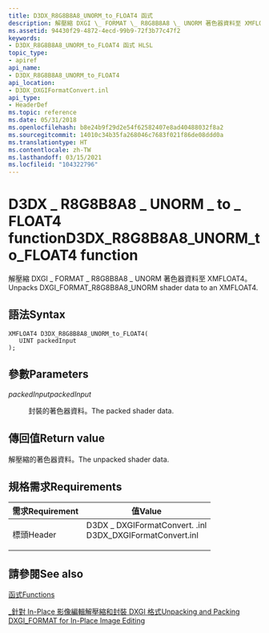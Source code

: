 ```yaml
---
title: D3DX_R8G8B8A8_UNORM_to_FLOAT4 函式
description: 解壓縮 DXGI \_ FORMAT \_ R8G8B8A8 \_ UNORM 著色器資料至 XMFLOAT4。 |D3DX_R8G8B8A8_UNORM_to_FLOAT4 函式
ms.assetid: 94430f29-4872-4ecd-99b9-72f3b77c47f2
keywords:
- D3DX_R8G8B8A8_UNORM_to_FLOAT4 函式 HLSL
topic_type:
- apiref
api_name:
- D3DX_R8G8B8A8_UNORM_to_FLOAT4
api_location:
- D3DX_DXGIFormatConvert.inl
api_type:
- HeaderDef
ms.topic: reference
ms.date: 05/31/2018
ms.openlocfilehash: b8e24b9f29d2e54f62582407e8ad40488032f8a2
ms.sourcegitcommit: 14010c34b35fa268046c7683f021f86de08ddd0a
ms.translationtype: HT
ms.contentlocale: zh-TW
ms.lasthandoff: 03/15/2021
ms.locfileid: "104322796"
---
```

# <a name="d3dx_r8g8b8a8_unorm_to_float4-function"></a><span data-ttu-id="8d568-105">D3DX \_ R8G8B8A8 \_ UNORM \_ to \_ FLOAT4 function</span><span class="sxs-lookup"><span data-stu-id="8d568-105">D3DX\_R8G8B8A8\_UNORM\_to\_FLOAT4 function</span></span>

<span data-ttu-id="8d568-106">解壓縮 DXGI \_ FORMAT \_ R8G8B8A8 \_ UNORM 著色器資料至 XMFLOAT4。</span><span class="sxs-lookup"><span data-stu-id="8d568-106">Unpacks DXGI\_FORMAT\_R8G8B8A8\_UNORM shader data to an XMFLOAT4.</span></span>

## <a name="syntax"></a><span data-ttu-id="8d568-107">語法</span><span class="sxs-lookup"><span data-stu-id="8d568-107">Syntax</span></span>

``` syntax
XMFLOAT4 D3DX_R8G8B8A8_UNORM_to_FLOAT4(
   UINT packedInput
);
```

## <a name="parameters"></a><span data-ttu-id="8d568-108">參數</span><span class="sxs-lookup"><span data-stu-id="8d568-108">Parameters</span></span>

<dl> <dt>

<span data-ttu-id="8d568-109">*packedInput*</span><span class="sxs-lookup"><span data-stu-id="8d568-109">*packedInput*</span></span> 
</dt> <dd>

<span data-ttu-id="8d568-110">封裝的著色器資料。</span><span class="sxs-lookup"><span data-stu-id="8d568-110">The packed shader data.</span></span>

</dd> </dl>

## <a name="return-value"></a><span data-ttu-id="8d568-111">傳回值</span><span class="sxs-lookup"><span data-stu-id="8d568-111">Return value</span></span>

<span data-ttu-id="8d568-112">解壓縮的著色器資料。</span><span class="sxs-lookup"><span data-stu-id="8d568-112">The unpacked shader data.</span></span>

## <a name="requirements"></a><span data-ttu-id="8d568-113">規格需求</span><span class="sxs-lookup"><span data-stu-id="8d568-113">Requirements</span></span>



| <span data-ttu-id="8d568-114">需求</span><span class="sxs-lookup"><span data-stu-id="8d568-114">Requirement</span></span> | <span data-ttu-id="8d568-115">值</span><span class="sxs-lookup"><span data-stu-id="8d568-115">Value</span></span> |
|-------------------|--------------------------------------------------------------------------------------------------------|
| <span data-ttu-id="8d568-116">標頭</span><span class="sxs-lookup"><span data-stu-id="8d568-116">Header</span></span><br/> | <dl> <span data-ttu-id="8d568-117"><dt>D3DX \_ DXGIFormatConvert. .inl</dt></span><span class="sxs-lookup"><span data-stu-id="8d568-117"><dt>D3DX\_DXGIFormatConvert.inl</dt></span></span> </dl> |



## <a name="see-also"></a><span data-ttu-id="8d568-118">請參閱</span><span class="sxs-lookup"><span data-stu-id="8d568-118">See also</span></span>

<dl> <dt>

[<span data-ttu-id="8d568-119">函式</span><span class="sxs-lookup"><span data-stu-id="8d568-119">Functions</span></span>](format-conversion-functions.md)
</dt> <dt>

[<span data-ttu-id="8d568-120">\_針對 In-Place 影像編輯解壓縮和封裝 DXGI 格式</span><span class="sxs-lookup"><span data-stu-id="8d568-120">Unpacking and Packing DXGI\_FORMAT for In-Place Image Editing</span></span>](dx-graphics-hlsl-unpacking-packing-dxgi-format.md)
</dt> </dl>

 

 





